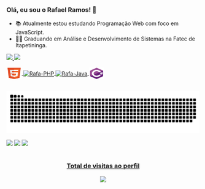 ### Olá, eu sou o Rafael Ramos! 👋

- 📚 Atualmente estou estudando Programação Web com foco em JavaScript.
- 👨‍🏫 Graduando em Análise e Desenvolvimento de Sistemas na Fatec de Itapetininga.

<div>
  <a href="https://github.com/rafaelramos23">
  <img height="150em" src="https://github-readme-stats.vercel.app/api?username=rafaelramos23&show_icons=true&theme=tokyonight&include_all_commits=true&count_private=true"/>
  <img height="150em" src="https://github-readme-stats.vercel.app/api/top-langs/?username=rafaelramos23&layout=compact&langs_count=7&theme=tokyonight"/>
</div>
 
<div>
<br>
  <img align="center" alt="Rafa-HTML" height="30" width="40" src="https://raw.githubusercontent.com/devicons/devicon/master/icons/html5/html5-original.svg">
  <img align="center" alt="Rafa-PHP" height="30" width="40" src="https://cdn.jsdelivr.net/gh/devicons/devicon/icons/php/php-plain.svg">
  <img align="center" alt="Rafa-Java" height="30" width="40" src="https://cdn.jsdelivr.net/gh/devicons/devicon/icons/java/java-plain.svg">
  <img align="center" alt="Rafa-Csharp" height="30" width="40" src="https://raw.githubusercontent.com/devicons/devicon/master/icons/csharp/csharp-original.svg">
</div>  
<br>
  
   ![Snake animation](https://github.com/rafaelramos23/rafaelramos23/blob/output/github-contribution-grid-snake.svg)
<br>
<div>
  <a href = "mailto:raffaellramos@gmail.com"><img src="https://img.shields.io/badge/Gmail-D14836?style=for-the-badge&logo=gmail&logoColor=white"></a>
  <a href="https://www.linkedin.com/in/rafaelramos23" target="_blank"><img src="https://img.shields.io/badge/-LinkedIn-%230077B5?style=for-the-badge&logo=linkedin&logoColor=white" target="_blank"></a> 
  <a href="https://rafaelramos23.github.io/mini-portfolio/"><img src="https://img.shields.io/badge/Portfolio-00B2FF?style=for-the-badge&logo=portfolio&logoColor=white">
 </div>
 
#
  <div align="center">
    <h3> Total de visitas ao perfil </h3>
    <img src="https://profile-counter.glitch.me/rafaelramos23/count.svg"
  </div>
